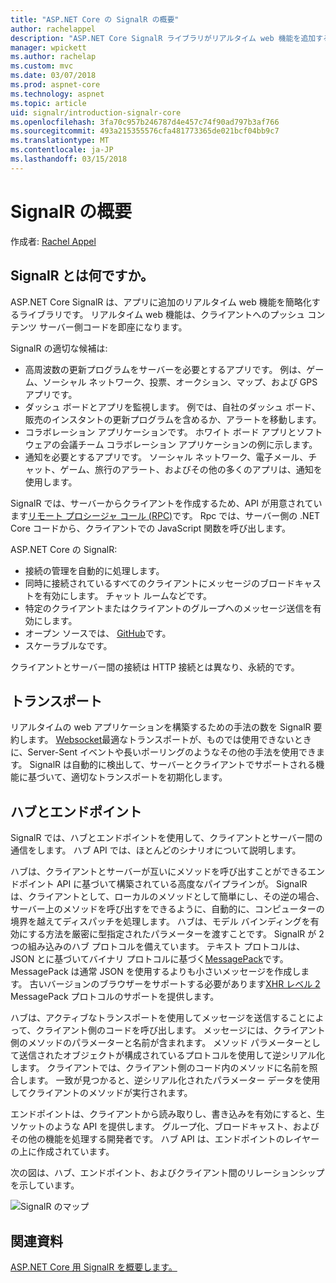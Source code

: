 ```yaml
---
title: "ASP.NET Core の SignalR の概要"
author: rachelappel
description: "ASP.NET Core SignalR ライブラリがリアルタイム web 機能を追加するアプリを簡略化する方法について説明します。"
manager: wpickett
ms.author: rachelap
ms.custom: mvc
ms.date: 03/07/2018
ms.prod: aspnet-core
ms.technology: aspnet
ms.topic: article
uid: signalr/introduction-signalr-core
ms.openlocfilehash: 3fa70c957b246787d4e457c74f90ad797b3af766
ms.sourcegitcommit: 493a215355576cfa481773365de021bcf04bb9c7
ms.translationtype: MT
ms.contentlocale: ja-JP
ms.lasthandoff: 03/15/2018
---
```

# <a name="introduction-to-signalr"></a>SignalR の概要

作成者: [Rachel Appel](https://twitter.com/rachelappel)

## <a name="what-is-signalr"></a>SignalR とは何ですか。

ASP.NET Core SignalR は、アプリに追加のリアルタイム web 機能を簡略化するライブラリです。 リアルタイム web 機能は、クライアントへのプッシュ コンテンツ サーバー側コードを即座になります。

SignalR の適切な候補は:

* 高周波数の更新プログラムをサーバーを必要とするアプリです。 例は、ゲーム、ソーシャル ネットワーク、投票、オークション、マップ、および GPS アプリです。
* ダッシュ ボードとアプリを監視します。 例では、自社のダッシュ ボード、販売のインスタントの更新プログラムを含めるか、アラートを移動します。
* コラボレーション アプリケーションです。 ホワイト ボード アプリとソフトウェアの会議チーム コラボレーション アプリケーションの例に示します。
* 通知を必要とするアプリです。 ソーシャル ネットワーク、電子メール、チャット、ゲーム、旅行のアラート、およびその他の多くのアプリは、通知を使用します。

SignalR では、サーバーからクライアントを作成するため、API が用意されています[リモート プロシージャ コール (RPC)](https://wikipedia.org/wiki/Remote_procedure_call)です。 Rpc では、サーバー側の .NET Core コードから、クライアントでの JavaScript 関数を呼び出します。

ASP.NET Core の SignalR:

* 接続の管理を自動的に処理します。
* 同時に接続されているすべてのクライアントにメッセージのブロードキャストを有効にします。 チャット ルームなどです。
* 特定のクライアントまたはクライアントのグループへのメッセージ送信を有効にします。
* オープン ソースでは、 [GitHub](https://github.com/aspnet/signalr)です。
* スケーラブルなです。

クライアントとサーバー間の接続は HTTP 接続とは異なり、永続的です。

## <a name="transports"></a>トランスポート

リアルタイムの web アプリケーションを構築するための手法の数を SignalR 要約します。 [Websocket](https://tools.ietf.org/html/rfc7118)最適なトランスポートが、ものでは使用できないときに、Server-Sent イベントや長いポーリングのようなその他の手法を使用できます。 SignalR は自動的に検出して、サーバーとクライアントでサポートされる機能に基づいて、適切なトランスポートを初期化します。

## <a name="hubs-and-endpoints"></a>ハブとエンドポイント

SignalR では、ハブとエンドポイントを使用して、クライアントとサーバー間の通信をします。 ハブ API では、ほとんどのシナリオについて説明します。

ハブは、クライアントとサーバーが互いにメソッドを呼び出すことができるエンドポイント API に基づいて構築されている高度なパイプラインが。 SignalR は、クライアントとして、ローカルのメソッドとして簡単にし、その逆の場合、サーバー上のメソッドを呼び出すをできるように、自動的に、コンピューターの境界を越えてディスパッチを処理します。 ハブは、モデル バインディングを有効にする方法を厳密に型指定されたパラメーターを渡すことです。 SignalR が 2 つの組み込みのハブ プロトコルを備えています。 テキスト プロトコルは、JSON とに基づいてバイナリ プロトコルに基づく[MessagePack](https://msgpack.org/)です。  MessagePack は通常 JSON を使用するよりも小さいメッセージを作成します。 古いバージョンのブラウザーをサポートする必要があります[XHR レベル 2](https://caniuse.com/#feat=xhr2) MessagePack プロトコルのサポートを提供します。

ハブは、アクティブなトランスポートを使用してメッセージを送信することによって、クライアント側のコードを呼び出します。 メッセージには、クライアント側のメソッドのパラメーターと名前が含まれます。 メソッド パラメーターとして送信されたオブジェクトが構成されているプロトコルを使用して逆シリアル化します。 クライアントでは、クライアント側のコード内のメソッドに名前を照合します。 一致が見つかると、逆シリアル化されたパラメーター データを使用してクライアントのメソッドが実行されます。

エンドポイントは、クライアントから読み取りし、書き込みを有効にすると、生ソケットのような API を提供します。 グループ化、ブロードキャスト、およびその他の機能を処理する開発者です。 ハブ API は、エンドポイントのレイヤーの上に作成されています。

次の図は、ハブ、エンドポイント、およびクライアント間のリレーションシップを示しています。

![SignalR のマップ](introduction-signalr-core/_static/signalr-core-architecture.png)

## <a name="related-resources"></a>関連資料

[ASP.NET Core 用 SignalR を概要します。](xref:signalr/get-started-signalr-core)
